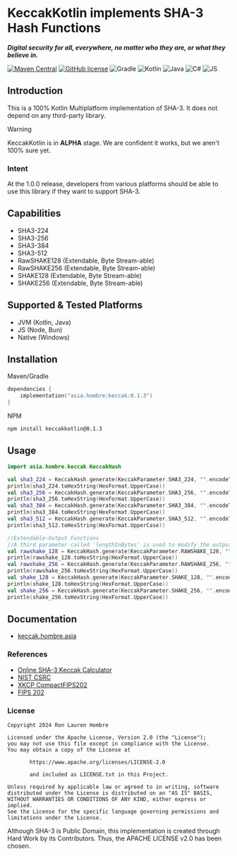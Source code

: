# KeccakKotlin implements SHA-3 Hash Functions
_**Digital security for all, everywhere, no matter who they are, or what they believe in.**_

[![Maven Central](https://img.shields.io/maven-central/v/asia.hombre/keccak.svg)](https://search.maven.org/#search%7Cga%7C1%7Cg%3A%22asia.hombre%22)
[![GitHub license](https://img.shields.io/badge/license-Apache%20License%202.0-blue.svg?style=flat)](https://www.apache.org/licenses/LICENSE-2.0)
![Gradle](https://img.shields.io/badge/Gradle-02303A.svg?style=for-the-badge&logo=Gradle&logoColor=white)
![Kotlin](https://img.shields.io/badge/kotlin-%237F52FF.svg?style=for-the-badge&logo=kotlin&logoColor=white)
![Java](https://img.shields.io/badge/java-%23ED8B00.svg?style=for-the-badge&logo=openjdk&logoColor=white)
![C#](https://img.shields.io/badge/c%23-%23239120.svg?style=for-the-badge&logo=csharp&logoColor=white)
![JS](https://img.shields.io/badge/JavaScript-F7DF1E?style=for-the-badge&logo=javascript&logoColor=black)

## Introduction

This is a 100% Kotlin Multiplatform implementation of SHA-3. It does not depend on any third-party library.

> [!WARNING]
> KeccakKotlin is in **ALPHA** stage. We are confident it works, but we aren't 100% sure yet.

### Intent

At the 1.0.0 release, developers from various platforms should be able to use this library if they want to support SHA-3.

## Capabilities
* SHA3-224
* SHA3-256
* SHA3-384
* SHA3-512
* RawSHAKE128 (Extendable, Byte Stream-able)
* RawSHAKE256 (Extendable, Byte Stream-able)
* SHAKE128 (Extendable, Byte Stream-able)
* SHAKE256 (Extendable, Byte Stream-able)

## Supported & Tested Platforms
* JVM (Kotlin, Java)
* JS (Node, Bun)
* Native (Windows)

## Installation
Maven/Gradle
```kotlin
dependencies {
    implementation("asia.hombre:keccak:0.1.3")
}
```
NPM
```text
npm install keccakkotlin@0.1.3
```

## Usage
```kotlin
import asia.hombre.keccak.KeccakHash

val sha3_224 = KeccakHash.generate(KeccakParameter.SHA3_224, "".encodeToByteArray())
println(sha3_224.toHexString(HexFormat.UpperCase))
val sha3_256 = KeccakHash.generate(KeccakParameter.SHA3_256, "".encodeToByteArray())
println(sha3_256.toHexString(HexFormat.UpperCase))
val sha3_384 = KeccakHash.generate(KeccakParameter.SHA3_384, "".encodeToByteArray())
println(sha3_384.toHexString(HexFormat.UpperCase))
val sha3_512 = KeccakHash.generate(KeccakParameter.SHA3_512, "".encodeToByteArray())
println(sha3_512.toHexString(HexFormat.UpperCase))

//Extendable-Output Functions
//A third parameter called 'lengthInBytes' is used to modify the output length.
val rawshake_128 = KeccakHash.generate(KeccakParameter.RAWSHAKE_128, "".encodeToByteArray())
println(rawshake_128.toHexString(HexFormat.UpperCase))
val rawshake_256 = KeccakHash.generate(KeccakParameter.RAWSHAKE_256, "".encodeToByteArray())
println(rawshake_256.toHexString(HexFormat.UpperCase))
val shake_128 = KeccakHash.generate(KeccakParameter.SHAKE_128, "".encodeToByteArray())
println(shake_128.toHexString(HexFormat.UpperCase))
val shake_256 = KeccakHash.generate(KeccakParameter.SHAKE_256, "".encodeToByteArray())
println(shake_256.toHexString(HexFormat.UpperCase))
```

## Documentation
* [keccak.hombre.asia](https://keccak.hombre.asia)

### References

* [Online SHA-3 Keccak Calculator](https://leventozturk.com/engineering/sha3/)
* [NIST CSRC](https://csrc.nist.gov/projects/cryptographic-standards-and-guidelines/example-values)
* [XKCP CompactFIPS202](https://github.com/XKCP/XKCP/blob/master/Standalone/CompactFIPS202/Python/CompactFIPS202.py)
* [FIPS 202](https://nvlpubs.nist.gov/nistpubs/FIPS/NIST.FIPS.202.pdf)

### License

```
Copyright 2024 Ron Lauren Hombre

Licensed under the Apache License, Version 2.0 (the "License");
you may not use this file except in compliance with the License.
You may obtain a copy of the License at

       https://www.apache.org/licenses/LICENSE-2.0
       
       and included as LICENSE.txt in this Project.

Unless required by applicable law or agreed to in writing, software
distributed under the License is distributed on an "AS IS" BASIS,
WITHOUT WARRANTIES OR CONDITIONS OF ANY KIND, either express or implied.
See the License for the specific language governing permissions and
limitations under the License.
```

Although SHA-3 is Public Domain, this implementation is created through Hard Work by its Contributors.
Thus, the APACHE LICENSE v2.0 has been chosen.
